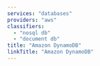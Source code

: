 ```yaml
---
services: "databases"
providers: "aws"
classifiers:
  - "nosql db"
  - "document db"
title: "Amazon DynamoDB"
linkTitle: "Amazon DynamoDB"
---
```

